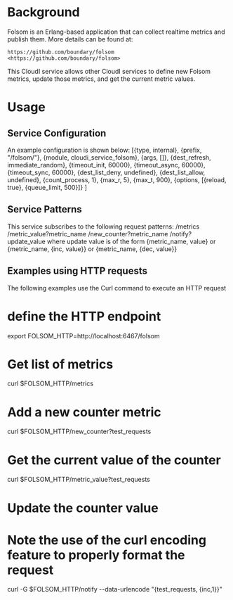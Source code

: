 Background
==========
Folsom is an Erlang-based application that can collect realtime metrics and publish them. More details can be found at: 

`https://github.com/boundary/folsom <https://github.com/boundary/folsom>`

This CloudI service allows other CloudI services to define new Folsom metrics, update those metrics, and get the current metric values.

Usage
=====

Service Configuration
---------------------
An example configuration is shown below:
        [{type, internal},
         {prefix, "/folsom/"},
         {module, cloudi_service_folsom},
         {args, []},
         {dest_refresh, immediate_random},
         {timeout_init, 60000}, 
         {timeout_async, 60000}, 
         {timeout_sync, 60000}, 
         {dest_list_deny, undefined}, 
         {dest_list_allow, undefined}, 
         {count_process, 1}, 
         {max_r, 5}, 
         {max_t, 900}, 
         {options, [{reload, true}, {queue_limit, 500}]}
        ]

Service Patterns
----------------
This service subscribes to the following request patterns:
<service prefix>/metrics
<service prefix>/metric_value?metric_name
<service prefix>/new_counter?metric_name
<service prefix>/notify?update_value where update value is of  the form {metric_name, value} or 
	{metric_name, {inc, value}} or {metric_name, {dec, value}}


Examples using HTTP requests
----------------------------
The following examples use the Curl command to execute an HTTP request

# define the HTTP endpoint
export FOLSOM_HTTP=http://localhost:6467/folsom

# Get list of metrics
curl $FOLSOM_HTTP/metrics

# Add a new counter metric
curl $FOLSOM_HTTP/new_counter?test_requests

# Get the current value of the counter
curl $FOLSOM_HTTP/metric_value?test_requests

# Update the counter value
# Note the use of the curl encoding feature to properly format the request
curl -G $FOLSOM_HTTP/notify --data-urlencode "{test_requests, {inc,1}}"

